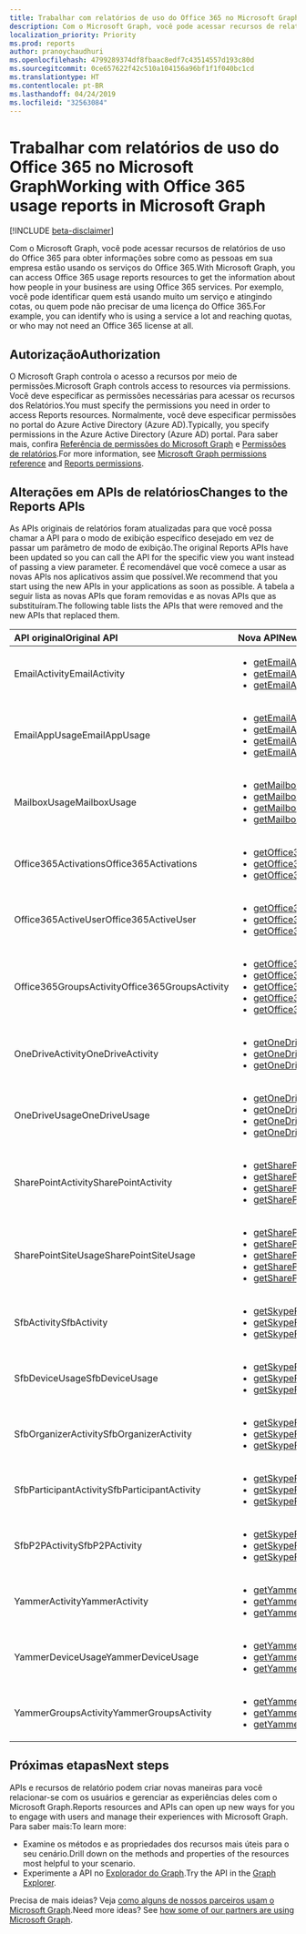 ```yaml
---
title: Trabalhar com relatórios de uso do Office 365 no Microsoft Graph
description: Com o Microsoft Graph, você pode acessar recursos de relatórios de uso do Office 365 para obter informações sobre como as pessoas em sua empresa estão usando os serviços do Office 365. Por exemplo, você pode identificar quem está usando muito um serviço e atingindo cotas, ou quem pode não precisar de uma licença do Office 365.
localization_priority: Priority
ms.prod: reports
author: pranoychaudhuri
ms.openlocfilehash: 4799289374df8fbaac8edf7c43514557d193c80d
ms.sourcegitcommit: 0ce657622f42c510a104156a96bf1f1f040bc1cd
ms.translationtype: HT
ms.contentlocale: pt-BR
ms.lasthandoff: 04/24/2019
ms.locfileid: "32563084"
---
```

# <a name="working-with-office-365-usage-reports-in-microsoft-graph"></a><span data-ttu-id="c6ca3-104">Trabalhar com relatórios de uso do Office 365 no Microsoft Graph</span><span class="sxs-lookup"><span data-stu-id="c6ca3-104">Working with Office 365 usage reports in Microsoft Graph</span></span>

[!INCLUDE [beta-disclaimer](../../includes/beta-disclaimer.md)]

<span data-ttu-id="c6ca3-105">Com o Microsoft Graph, você pode acessar recursos de relatórios de uso do Office 365 para obter informações sobre como as pessoas em sua empresa estão usando os serviços do Office 365.</span><span class="sxs-lookup"><span data-stu-id="c6ca3-105">With Microsoft Graph, you can access Office 365 usage reports resources to get the information about how people in your business are using Office 365 services.</span></span> <span data-ttu-id="c6ca3-106">Por exemplo, você pode identificar quem está usando muito um serviço e atingindo cotas, ou quem pode não precisar de uma licença do Office 365.</span><span class="sxs-lookup"><span data-stu-id="c6ca3-106">For example, you can identify who is using a service a lot and reaching quotas, or who may not need an Office 365 license at all.</span></span>

## <a name="authorization"></a><span data-ttu-id="c6ca3-107">Autorização</span><span class="sxs-lookup"><span data-stu-id="c6ca3-107">Authorization</span></span>

<span data-ttu-id="c6ca3-108">O Microsoft Graph controla o acesso a recursos por meio de permissões.</span><span class="sxs-lookup"><span data-stu-id="c6ca3-108">Microsoft Graph controls access to resources via permissions.</span></span> <span data-ttu-id="c6ca3-109">Você deve especificar as permissões necessárias para acessar os recursos dos Relatórios.</span><span class="sxs-lookup"><span data-stu-id="c6ca3-109">You must specify the permissions you need in order to access Reports resources.</span></span> <span data-ttu-id="c6ca3-110">Normalmente, você deve especificar permissões no portal do Azure Active Directory (Azure AD).</span><span class="sxs-lookup"><span data-stu-id="c6ca3-110">Typically, you specify permissions in the Azure Active Directory (Azure AD) portal.</span></span> <span data-ttu-id="c6ca3-111">Para saber mais, confira [Referência de permissões do Microsoft Graph](/graph/permissions-reference) e [Permissões de relatórios](/graph/permissions-reference#reports-permissions).</span><span class="sxs-lookup"><span data-stu-id="c6ca3-111">For more information, see [Microsoft Graph permissions reference](/graph/permissions-reference) and [Reports permissions](/graph/permissions-reference#reports-permissions).</span></span>

## <a name="changes-to-the-reports-apis"></a><span data-ttu-id="c6ca3-112">Alterações em APIs de relatórios</span><span class="sxs-lookup"><span data-stu-id="c6ca3-112">Changes to the Reports APIs</span></span>

<span data-ttu-id="c6ca3-113">As APIs originais de relatórios foram atualizadas para que você possa chamar a API para o modo de exibição específico desejado em vez de passar um parâmetro de modo de exibição.</span><span class="sxs-lookup"><span data-stu-id="c6ca3-113">The original Reports APIs have been updated so you can call the API for the specific view you want instead of passing a view parameter.</span></span> <span data-ttu-id="c6ca3-114">É recomendável que você comece a usar as novas APIs nos aplicativos assim que possível.</span><span class="sxs-lookup"><span data-stu-id="c6ca3-114">We recommend that you start using the new APIs in your applications as soon as possible.</span></span> <span data-ttu-id="c6ca3-115">A tabela a seguir lista as novas APIs que foram removidas e as novas APIs que as substituíram.</span><span class="sxs-lookup"><span data-stu-id="c6ca3-115">The following table lists the APIs that were removed and the new APIs that replaced them.</span></span>

| <span data-ttu-id="c6ca3-116">API original</span><span class="sxs-lookup"><span data-stu-id="c6ca3-116">Original API</span></span>            | <span data-ttu-id="c6ca3-117">Nova API</span><span class="sxs-lookup"><span data-stu-id="c6ca3-117">New API</span></span>                                  |
| :---------------------- | :--------------------------------------- |
| <span data-ttu-id="c6ca3-118">EmailActivity</span><span class="sxs-lookup"><span data-stu-id="c6ca3-118">EmailActivity</span></span>           | <ul><li>[<span data-ttu-id="c6ca3-119">getEmailActivityUserDetail</span><span class="sxs-lookup"><span data-stu-id="c6ca3-119">getEmailActivityUserDetail</span></span>](../api/reportroot-getemailactivityuserdetail.md)</li><li>[<span data-ttu-id="c6ca3-120">getEmailActivityCounts</span><span class="sxs-lookup"><span data-stu-id="c6ca3-120">getEmailActivityCounts</span></span>](../api/reportroot-getemailactivitycounts.md)</li><li>[<span data-ttu-id="c6ca3-121">getEmailActivityUserCounts</span><span class="sxs-lookup"><span data-stu-id="c6ca3-121">getEmailActivityUserCounts</span></span>](../api/reportroot-getemailactivityusercounts.md)</li></ul> |
| <span data-ttu-id="c6ca3-122">EmailAppUsage</span><span class="sxs-lookup"><span data-stu-id="c6ca3-122">EmailAppUsage</span></span>           | <ul><li>[<span data-ttu-id="c6ca3-123">getEmailAppUsageUserDetail</span><span class="sxs-lookup"><span data-stu-id="c6ca3-123">getEmailAppUsageUserDetail</span></span>](../api/reportroot-getemailappusageuserdetail.md)</li><li>[<span data-ttu-id="c6ca3-124">getEmailAppUsageAppsUserCounts</span><span class="sxs-lookup"><span data-stu-id="c6ca3-124">getEmailAppUsageAppsUserCounts</span></span>](../api/reportroot-getemailappusageappsusercounts.md)</li><li>[<span data-ttu-id="c6ca3-125">getEmailAppUsageUserCounts</span><span class="sxs-lookup"><span data-stu-id="c6ca3-125">getEmailAppUsageUserCounts</span></span>](../api/reportroot-getemailappusageusercounts.md)</li><li>[<span data-ttu-id="c6ca3-126">getEmailAppUsageVersionsUserCounts</span><span class="sxs-lookup"><span data-stu-id="c6ca3-126">getEmailAppUsageVersionsUserCounts</span></span>](../api/reportroot-getemailappusageversionsusercounts.md)</li></ul> |
| <span data-ttu-id="c6ca3-127">MailboxUsage</span><span class="sxs-lookup"><span data-stu-id="c6ca3-127">MailboxUsage</span></span>            | <ul><li>[<span data-ttu-id="c6ca3-128">getMailboxUsageDetail</span><span class="sxs-lookup"><span data-stu-id="c6ca3-128">getMailboxUsageDetail</span></span>](../api/reportroot-getmailboxusagedetail.md)</li><li>[<span data-ttu-id="c6ca3-129">getMailboxUsageMailboxCounts</span><span class="sxs-lookup"><span data-stu-id="c6ca3-129">getMailboxUsageMailboxCounts</span></span>](../api/reportroot-getmailboxusagemailboxcounts.md)</li><li>[<span data-ttu-id="c6ca3-130">getMailboxUsageQuotaStatusMailboxCounts</span><span class="sxs-lookup"><span data-stu-id="c6ca3-130">getMailboxUsageQuotaStatusMailboxCounts</span></span>](../api/reportroot-getmailboxusagequotastatusmailboxcounts.md)</li><li>[<span data-ttu-id="c6ca3-131">getMailboxUsageStorage</span><span class="sxs-lookup"><span data-stu-id="c6ca3-131">getMailboxUsageStorage</span></span>](../api/reportroot-getmailboxusagestorage.md)</li></ul> |
| <span data-ttu-id="c6ca3-132">Office365Activations</span><span class="sxs-lookup"><span data-stu-id="c6ca3-132">Office365Activations</span></span>    | <ul><li>[<span data-ttu-id="c6ca3-133">getOffice365ActivationsUserDetail</span><span class="sxs-lookup"><span data-stu-id="c6ca3-133">getOffice365ActivationsUserDetail</span></span>](../api/reportroot-getoffice365activationsuserdetail.md)</li><li>[<span data-ttu-id="c6ca3-134">getOffice365ActivationCounts</span><span class="sxs-lookup"><span data-stu-id="c6ca3-134">getOffice365ActivationCounts</span></span>](../api/reportroot-getoffice365activationcounts.md)</li><li>[<span data-ttu-id="c6ca3-135">getOffice365ActivationsUserCounts</span><span class="sxs-lookup"><span data-stu-id="c6ca3-135">getOffice365ActivationsUserCounts</span></span>](../api/reportroot-getoffice365activationsusercounts.md)</li></ul> |
| <span data-ttu-id="c6ca3-136">Office365ActiveUser</span><span class="sxs-lookup"><span data-stu-id="c6ca3-136">Office365ActiveUser</span></span>     | <ul><li>[<span data-ttu-id="c6ca3-137">getOffice365ActiveUserDetail</span><span class="sxs-lookup"><span data-stu-id="c6ca3-137">getOffice365ActiveUserDetail</span></span>](../api/reportroot-getoffice365activeuserdetail.md)</li><li>[<span data-ttu-id="c6ca3-138">getOffice365ActiveUserCounts</span><span class="sxs-lookup"><span data-stu-id="c6ca3-138">getOffice365ActiveUserCounts</span></span>](../api/reportroot-getoffice365activeusercounts.md)</li><li>[<span data-ttu-id="c6ca3-139">getOffice365ServicesUserCounts</span><span class="sxs-lookup"><span data-stu-id="c6ca3-139">getOffice365ServicesUserCounts</span></span>](../api/reportroot-getoffice365servicesusercounts.md)</li></ul> |
| <span data-ttu-id="c6ca3-140">Office365GroupsActivity</span><span class="sxs-lookup"><span data-stu-id="c6ca3-140">Office365GroupsActivity</span></span> | <ul><li>[<span data-ttu-id="c6ca3-141">getOffice365GroupsActivityDetail</span><span class="sxs-lookup"><span data-stu-id="c6ca3-141">getOffice365GroupsActivityDetail</span></span>](../api/reportroot-getoffice365groupsactivitydetail.md)</li><li>[<span data-ttu-id="c6ca3-142">getOffice365GroupsActivityCounts</span><span class="sxs-lookup"><span data-stu-id="c6ca3-142">getOffice365GroupsActivityCounts</span></span>](../api/reportroot-getoffice365groupsactivitycounts.md)</li><li>[<span data-ttu-id="c6ca3-143">getOffice365GroupsActivityGroupCounts</span><span class="sxs-lookup"><span data-stu-id="c6ca3-143">getOffice365GroupsActivityGroupCounts</span></span>](../api/reportroot-getoffice365groupsactivitygroupcounts.md)</li><li>[<span data-ttu-id="c6ca3-144">getOffice365GroupsActivityStorage</span><span class="sxs-lookup"><span data-stu-id="c6ca3-144">getOffice365GroupsActivityStorage</span></span>](../api/reportroot-getoffice365groupsactivitystorage.md)</li><li>[<span data-ttu-id="c6ca3-145">getOffice365GroupsActivityFileCounts</span><span class="sxs-lookup"><span data-stu-id="c6ca3-145">getOffice365GroupsActivityFileCounts</span></span>](../api/reportroot-getoffice365groupsactivityfilecounts.md)</li></ul> |
| <span data-ttu-id="c6ca3-146">OneDriveActivity</span><span class="sxs-lookup"><span data-stu-id="c6ca3-146">OneDriveActivity</span></span>        | <ul><li>[<span data-ttu-id="c6ca3-147">getOneDriveActivityUserDetail</span><span class="sxs-lookup"><span data-stu-id="c6ca3-147">getOneDriveActivityUserDetail</span></span>](../api/reportroot-getonedriveactivityuserdetail.md)</li><li>[<span data-ttu-id="c6ca3-148">getOneDriveActivityUserCounts</span><span class="sxs-lookup"><span data-stu-id="c6ca3-148">getOneDriveActivityUserCounts</span></span>](../api/reportroot-getonedriveactivityusercounts.md)</li><li>[<span data-ttu-id="c6ca3-149">getOneDriveActivityFileCounts</span><span class="sxs-lookup"><span data-stu-id="c6ca3-149">getOneDriveActivityFileCounts</span></span>](../api/reportroot-getonedriveactivityfilecounts.md)</li></ul> |
| <span data-ttu-id="c6ca3-150">OneDriveUsage</span><span class="sxs-lookup"><span data-stu-id="c6ca3-150">OneDriveUsage</span></span>           | <ul><li>[<span data-ttu-id="c6ca3-151">getOneDriveUsageAccountDetail</span><span class="sxs-lookup"><span data-stu-id="c6ca3-151">getOneDriveUsageAccountDetail</span></span>](../api/reportroot-getonedriveusageaccountdetail.md)</li><li>[<span data-ttu-id="c6ca3-152">getOneDriveUsageAccountCounts</span><span class="sxs-lookup"><span data-stu-id="c6ca3-152">getOneDriveUsageAccountCounts</span></span>](../api/reportroot-getonedriveusageaccountcounts.md)</li><li>[<span data-ttu-id="c6ca3-153">getOneDriveUsageFileCounts</span><span class="sxs-lookup"><span data-stu-id="c6ca3-153">getOneDriveUsageFileCounts</span></span>](../api/reportroot-getonedriveusagefilecounts.md)</li><li>[<span data-ttu-id="c6ca3-154">getOneDriveUsageStorage</span><span class="sxs-lookup"><span data-stu-id="c6ca3-154">getOneDriveUsageStorage</span></span>](../api/reportroot-getonedriveusagestorage.md)</li></ul> |
| <span data-ttu-id="c6ca3-155">SharePointActivity</span><span class="sxs-lookup"><span data-stu-id="c6ca3-155">SharePointActivity</span></span>      | <ul><li>[<span data-ttu-id="c6ca3-156">getSharePointActivityUserDetail</span><span class="sxs-lookup"><span data-stu-id="c6ca3-156">getSharePointActivityUserDetail</span></span>](../api/reportroot-getsharepointactivityuserdetail.md)</li><li>[<span data-ttu-id="c6ca3-157">getSharePointActivityFileCounts</span><span class="sxs-lookup"><span data-stu-id="c6ca3-157">getSharePointActivityFileCounts</span></span>](../api/reportroot-getsharepointactivityfilecounts.md)</li><li>[<span data-ttu-id="c6ca3-158">getSharePointActivityUserCounts</span><span class="sxs-lookup"><span data-stu-id="c6ca3-158">getSharePointActivityUserCounts</span></span>](../api/reportroot-getsharepointactivityusercounts.md)</li><li>[<span data-ttu-id="c6ca3-159">getSharePointActivityPages</span><span class="sxs-lookup"><span data-stu-id="c6ca3-159">getSharePointActivityPages</span></span>](../api/reportroot-getsharepointactivitypages.md)</li></ul> |
| <span data-ttu-id="c6ca3-160">SharePointSiteUsage</span><span class="sxs-lookup"><span data-stu-id="c6ca3-160">SharePointSiteUsage</span></span>     | <ul><li>[<span data-ttu-id="c6ca3-161">getSharePointSiteUsageDetail</span><span class="sxs-lookup"><span data-stu-id="c6ca3-161">getSharePointSiteUsageDetail</span></span>](../api/reportroot-getsharepointsiteusagedetail.md)</li><li>[<span data-ttu-id="c6ca3-162">getSharePointSiteUsageFileCounts</span><span class="sxs-lookup"><span data-stu-id="c6ca3-162">getSharePointSiteUsageFileCounts</span></span>](../api/reportroot-getsharepointsiteusagefilecounts.md)</li><li>[<span data-ttu-id="c6ca3-163">getSharePointSiteUsageSiteCounts</span><span class="sxs-lookup"><span data-stu-id="c6ca3-163">getSharePointSiteUsageSiteCounts</span></span>](../api/reportroot-getsharepointsiteusagesitecounts.md)</li><li>[<span data-ttu-id="c6ca3-164">getSharePointSiteUsageStorage</span><span class="sxs-lookup"><span data-stu-id="c6ca3-164">getSharePointSiteUsageStorage</span></span>](../api/reportroot-getsharepointsiteusagestorage.md)</li><li>[<span data-ttu-id="c6ca3-165">getSharePointSiteUsagePages</span><span class="sxs-lookup"><span data-stu-id="c6ca3-165">getSharePointSiteUsagePages</span></span>](../api/reportroot-getsharepointsiteusagepages.md)</li></ul> |
| <span data-ttu-id="c6ca3-166">SfbActivity</span><span class="sxs-lookup"><span data-stu-id="c6ca3-166">SfbActivity</span></span>             | <ul><li>[<span data-ttu-id="c6ca3-167">getSkypeForBusinessActivityUserDetail</span><span class="sxs-lookup"><span data-stu-id="c6ca3-167">getSkypeForBusinessActivityUserDetail</span></span>](../api/reportroot-getskypeforbusinessactivityuserdetail.md)</li><li>[<span data-ttu-id="c6ca3-168">getSkypeForBusinessActivityCounts</span><span class="sxs-lookup"><span data-stu-id="c6ca3-168">getSkypeForBusinessActivityCounts</span></span>](../api/reportroot-getskypeforbusinessactivitycounts.md)</li><li>[<span data-ttu-id="c6ca3-169">getSkypeForBusinessActivityUserCounts</span><span class="sxs-lookup"><span data-stu-id="c6ca3-169">getSkypeForBusinessActivityUserCounts</span></span>](../api/reportroot-getskypeforbusinessactivityusercounts.md)</li></ul> |
| <span data-ttu-id="c6ca3-170">SfbDeviceUsage</span><span class="sxs-lookup"><span data-stu-id="c6ca3-170">SfbDeviceUsage</span></span>          | <ul><li>[<span data-ttu-id="c6ca3-171">getSkypeForBusinessDeviceUsageUserDetail</span><span class="sxs-lookup"><span data-stu-id="c6ca3-171">getSkypeForBusinessDeviceUsageUserDetail</span></span>](../api/reportroot-getskypeforbusinessdeviceusageuserdetail.md)</li><li>[<span data-ttu-id="c6ca3-172">getSkypeForBusinessDeviceUsageDistributionUserCounts</span><span class="sxs-lookup"><span data-stu-id="c6ca3-172">getSkypeForBusinessDeviceUsageDistributionUserCounts</span></span>](../api/reportroot-getskypeforbusinessdeviceusagedistributionusercounts.md)</li><li>[<span data-ttu-id="c6ca3-173">getSkypeForBusinessDeviceUsageUserCounts</span><span class="sxs-lookup"><span data-stu-id="c6ca3-173">getSkypeForBusinessDeviceUsageUserCounts</span></span>](../api/reportroot-getskypeforbusinessdeviceusageusercounts.md)</li></ul> |
| <span data-ttu-id="c6ca3-174">SfbOrganizerActivity</span><span class="sxs-lookup"><span data-stu-id="c6ca3-174">SfbOrganizerActivity</span></span>    | <ul><li>[<span data-ttu-id="c6ca3-175">getSkypeForBusinessOrganizerActivityCounts</span><span class="sxs-lookup"><span data-stu-id="c6ca3-175">getSkypeForBusinessOrganizerActivityCounts</span></span>](../api/reportroot-getskypeforbusinessorganizeractivitycounts.md)</li><li>[<span data-ttu-id="c6ca3-176">getSkypeForBusinessOrganizerActivityUserCounts</span><span class="sxs-lookup"><span data-stu-id="c6ca3-176">getSkypeForBusinessOrganizerActivityUserCounts</span></span>](../api/reportroot-getskypeforbusinessorganizeractivityusercounts.md)</li><li>[<span data-ttu-id="c6ca3-177">getSkypeForBusinessOrganizerActivityMinuteCounts</span><span class="sxs-lookup"><span data-stu-id="c6ca3-177">getSkypeForBusinessOrganizerActivityMinuteCounts</span></span>](../api/reportroot-getskypeforbusinessorganizeractivityminutecounts.md)</li></ul> |
| <span data-ttu-id="c6ca3-178">SfbParticipantActivity</span><span class="sxs-lookup"><span data-stu-id="c6ca3-178">SfbParticipantActivity</span></span>  | <ul><li>[<span data-ttu-id="c6ca3-179">getSkypeForBusinessParticipantActivityCounts</span><span class="sxs-lookup"><span data-stu-id="c6ca3-179">getSkypeForBusinessParticipantActivityCounts</span></span>](../api/reportroot-getskypeforbusinessparticipantactivitycounts.md)</li><li>[<span data-ttu-id="c6ca3-180">getSkypeForBusinessParticipantActivityUserCounts</span><span class="sxs-lookup"><span data-stu-id="c6ca3-180">getSkypeForBusinessParticipantActivityUserCounts</span></span>](../api/reportroot-getskypeforbusinessparticipantactivityusercounts.md)</li><li>[<span data-ttu-id="c6ca3-181">getSkypeForBusinessParticipantActivityMinuteCounts</span><span class="sxs-lookup"><span data-stu-id="c6ca3-181">getSkypeForBusinessParticipantActivityMinuteCounts</span></span>](../api/reportroot-getskypeforbusinessparticipantactivityminutecounts.md)</li></ul> |
| <span data-ttu-id="c6ca3-182">SfbP2PActivity</span><span class="sxs-lookup"><span data-stu-id="c6ca3-182">SfbP2PActivity</span></span>          | <ul><li>[<span data-ttu-id="c6ca3-183">getSkypeForBusinessPeerToPeerActivityCounts</span><span class="sxs-lookup"><span data-stu-id="c6ca3-183">getSkypeForBusinessPeerToPeerActivityCounts</span></span>](../api/reportroot-getskypeforbusinesspeertopeeractivitycounts.md)</li><li>[<span data-ttu-id="c6ca3-184">getSkypeForBusinessPeerToPeerActivityUserCounts</span><span class="sxs-lookup"><span data-stu-id="c6ca3-184">getSkypeForBusinessPeerToPeerActivityUserCounts</span></span>](../api/reportroot-getskypeforbusinesspeertopeeractivityusercounts.md)</li><li>[<span data-ttu-id="c6ca3-185">getSkypeForBusinessPeerToPeerActivityMinuteCounts</span><span class="sxs-lookup"><span data-stu-id="c6ca3-185">getSkypeForBusinessPeerToPeerActivityMinuteCounts</span></span>](../api/reportroot-getskypeforbusinesspeertopeeractivityminutecounts.md)</li></ul> |
| <span data-ttu-id="c6ca3-186">YammerActivity</span><span class="sxs-lookup"><span data-stu-id="c6ca3-186">YammerActivity</span></span>          | <ul><li>[<span data-ttu-id="c6ca3-187">getYammerActivityUserDetail</span><span class="sxs-lookup"><span data-stu-id="c6ca3-187">getYammerActivityUserDetail</span></span>](../api/reportroot-getyammeractivityuserdetail.md)</li><li>[<span data-ttu-id="c6ca3-188">getYammerActivityCounts</span><span class="sxs-lookup"><span data-stu-id="c6ca3-188">getYammerActivityCounts</span></span>](../api/reportroot-getyammeractivitycounts.md)</li><li>[<span data-ttu-id="c6ca3-189">getYammerActivityUserCounts</span><span class="sxs-lookup"><span data-stu-id="c6ca3-189">getYammerActivityUserCounts</span></span>](../api/reportroot-getyammeractivityusercounts.md)</li></ul> |
| <span data-ttu-id="c6ca3-190">YammerDeviceUsage</span><span class="sxs-lookup"><span data-stu-id="c6ca3-190">YammerDeviceUsage</span></span>       | <ul><li>[<span data-ttu-id="c6ca3-191">getYammerDeviceUsageUserDetail</span><span class="sxs-lookup"><span data-stu-id="c6ca3-191">getYammerDeviceUsageUserDetail</span></span>](../api/reportroot-getyammerdeviceusageuserdetail.md)</li><li>[<span data-ttu-id="c6ca3-192">getYammerDeviceUsageDistributionUserCounts</span><span class="sxs-lookup"><span data-stu-id="c6ca3-192">getYammerDeviceUsageDistributionUserCounts</span></span>](../api/reportroot-getyammerdeviceusagedistributionusercounts.md)</li><li>[<span data-ttu-id="c6ca3-193">getYammerDeviceUsageUserCounts</span><span class="sxs-lookup"><span data-stu-id="c6ca3-193">getYammerDeviceUsageUserCounts</span></span>](../api/reportroot-getyammerdeviceusageusercounts.md)</li></ul> |
| <span data-ttu-id="c6ca3-194">YammerGroupsActivity</span><span class="sxs-lookup"><span data-stu-id="c6ca3-194">YammerGroupsActivity</span></span>    | <ul><li>[<span data-ttu-id="c6ca3-195">getYammerGroupsActivityDetail</span><span class="sxs-lookup"><span data-stu-id="c6ca3-195">getYammerGroupsActivityDetail</span></span>](../api/reportroot-getyammergroupsactivitydetail.md)</li><li>[<span data-ttu-id="c6ca3-196">getYammerGroupsActivityGroupCounts</span><span class="sxs-lookup"><span data-stu-id="c6ca3-196">getYammerGroupsActivityGroupCounts</span></span>](../api/reportroot-getyammergroupsactivitygroupcounts.md)</li><li>[<span data-ttu-id="c6ca3-197">getYammerGroupsActivityCounts</span><span class="sxs-lookup"><span data-stu-id="c6ca3-197">getYammerGroupsActivityCounts</span></span>](../api/reportroot-getyammergroupsactivitycounts.md)</li></ul> |

## <a name="next-steps"></a><span data-ttu-id="c6ca3-198">Próximas etapas</span><span class="sxs-lookup"><span data-stu-id="c6ca3-198">Next steps</span></span>

<span data-ttu-id="c6ca3-199">APIs e recursos de relatório podem criar novas maneiras para você relacionar-se com os usuários e gerenciar as experiências deles com o Microsoft Graph.</span><span class="sxs-lookup"><span data-stu-id="c6ca3-199">Reports resources and APIs can open up new ways for you to engage with users and manage their experiences with Microsoft Graph.</span></span> <span data-ttu-id="c6ca3-200">Para saber mais:</span><span class="sxs-lookup"><span data-stu-id="c6ca3-200">To learn more:</span></span>

- <span data-ttu-id="c6ca3-201">Examine os métodos e as propriedades dos recursos mais úteis para o seu cenário.</span><span class="sxs-lookup"><span data-stu-id="c6ca3-201">Drill down on the methods and properties of the resources most helpful to your scenario.</span></span>
- <span data-ttu-id="c6ca3-202">Experimente a API no [Explorador do Graph](https://developer.microsoft.com/graph/graph-explorer).</span><span class="sxs-lookup"><span data-stu-id="c6ca3-202">Try the API in the [Graph Explorer](https://developer.microsoft.com/graph/graph-explorer).</span></span>

<span data-ttu-id="c6ca3-p106">Precisa de mais ideias? Veja [como alguns de nossos parceiros usam o Microsoft Graph](https://developer.microsoft.com/graph/graph/examples#partners).</span><span class="sxs-lookup"><span data-stu-id="c6ca3-p106">Need more ideas? See [how some of our partners are using Microsoft Graph](https://developer.microsoft.com/graph/graph/examples#partners).</span></span>
<!--
{
  "type": "#page.annotation",
  "suppressions": [
    "Error: /api-reference/beta/resources/report.md:\r\n      Exception processing links.\r\n    System.ArgumentException: Link Definition was null. Link text: !INCLUDE [beta-disclaimer](../../includes/beta-disclaimer.md)\r\n      at ApiDoctor.Validation.DocFile.get_LinkDestinations()\r\n      at ApiDoctor.Validation.DocSet.ValidateLinks(Boolean includeWarnings, String[] relativePathForFiles, IssueLogger issues, Boolean requireFilenameCaseMatch, Boolean printOrphanedFiles)"
  ]
}
-->
